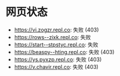 # 网页状态
- https://vi.zogzr.repl.co: 失败 (403)
- https://rows--zixk.repl.co: 失败
- https://start--stpstyc.repl.co: 失败
- https://beaspy--hting.repl.co: 失败 (403)
- https://ys.pyxzp.repl.co: 失败 (403)
- https://v.chavir.repl.co: 失败 (403)
